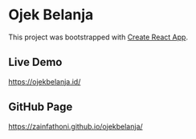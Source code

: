 # Ojek Belanja

This project was bootstrapped with [Create React App](https://github.com/facebookincubator/create-react-app).

## Live Demo

https://ojekbelanja.id/

## GitHub Page

https://zainfathoni.github.io/ojekbelanja/
